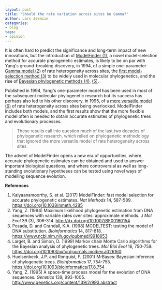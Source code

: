 ```yaml
---
layout: post
title: "Should the rate variation across sites be Gamma?"
author: Lars Jermiin
categories: 
- blog 
tags:
- opinion
---
```


It is often hard to predict the significance and long-term impact of new innovations, but the introduction of [ModelFinder (1)](https://doi.org/10.1038/nmeth.4285), a novel model-selection method for accurate phylogenetic estimates, is likely to be on par with Yang's ground-breaking discovery, in 1994, of a simple one-parameter [Gamma model (2)](http://dx.doi.org/10.1007/BF00160154) of rate heterogeneity across sites, the [first model-selection method (3)](https://www.ncbi.nlm.nih.gov/pubmed/9918953) to be widely used in molecular phylogenetics, and the rise of [Bayesian phylogenetic methods (4)](https://doi.org/10.1093/oxfordjournals.molbev.a026160), [(5)](https://doi.org/10.1093/bioinformatics/17.8.754).

Published in 1994, Yang's one-parameter model has been used in most of the subsequent molecular phylogenetic research but its success has perhaps also led to his other discovery, in 1995, of a [more versatile model (6)](http://www.genetics.org/content/139/2/993.abstract) of rate heterogeneity across sites  being overlooked. ModelFinder includes both models, and the first results show that the more flexible model often is needed to obtain accurate estimates of phylogenetic trees and evolutionary processes. 

> These results call into question much of the last two decades of phylogenetic research, which relied on phylogenetic methodology that ignored the more versatile model of rate heterogeneity across sites.

The advent of ModelFinder opens a new era of opportunities, where accurate phylogenetic estimates can be obtained and used to answer important biological questions, and where controversial as well as long-standing evolutionary hypotheses can be tested using novel ways of modelling sequence evolution.


**References**

1. Kalyaanamoorthy, S. et al. (2017) ModelFinder: fast model selection for accurate phylogenetic estimates. *Nat Methods* 14, 587-589. <https://doi.org/10.1038/nmeth.4285>
2. Yang, Z. (1994) Maximum likelihood phylogenetic estimation from DNA sequences with variable rates over sites: approximate methods. *J Mol Evol* 39 (3), 306-314. <http://dx.doi.org/10.1007/BF00160154>
3. Posada, D. and Crandall, K.A. (1998) MODELTEST: testing the model of DNA substitution. *Bioinformatics* 14, 817-818. <https://www.ncbi.nlm.nih.gov/pubmed/9918953>
4. Larget, B. and Simon, D. (1999) Markov chain Monte Carlo algorithms for the Bayesian analysis of phylogenetic trees. *Mol Biol Evol* 16, 750-759. <https://doi.org/10.1093/oxfordjournals.molbev.a026160>
5. Huelsenbeck, J.P. and Ronquist, F. (2001) MrBayes: Bayesian inference of phylogenetic trees. *Bioinformatics* 17, 754-755. <https://doi.org/10.1093/bioinformatics/17.8.754>
6. Yang, Z. (1995) A space-time process model for the evolution of DNA sequences. *Genetics* 139, 993-1005. <http://www.genetics.org/content/139/2/993.abstract>

